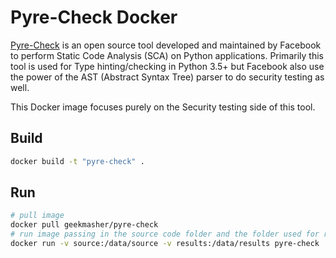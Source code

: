 # Pyre-Check Docker

[Pyre-Check](https://github.com/facebook/pyre-check) is an open source tool developed and maintained by Facebook to perform Static Code Analysis (SCA) on Python applications.
Primarily this tool is used for Type hinting/checking in Python 3.5+ but Facebook also use the power of the AST (Abstract Syntax Tree) parser to do security testing as well.

This Docker image focuses purely on the Security testing side of this tool.

## Build

```bash
docker build -t "pyre-check" .
```

## Run

```bash
# pull image
docker pull geekmasher/pyre-check
# run image passing in the source code folder and the folder used for results 
docker run -v source:/data/source -v results:/data/results pyre-check
```
